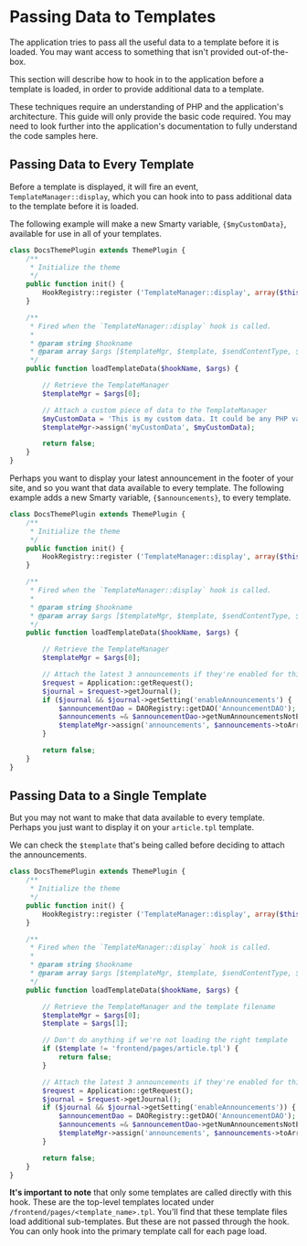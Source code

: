 # Passing Data to Templates
The application tries to pass all the useful data to a template before it is loaded. You may want access to something that isn't provided out-of-the-box.

This section will describe how to hook in to the application before a template is loaded, in order to provide additional data to a template.

These techniques require an understanding of PHP and the application's architecture. This guide will only provide the basic code required. You may need to look further into the application's documentation to fully understand the code samples here.

## Passing Data to Every Template
Before a template is displayed, it will fire an event, `TemplateManager::display`, which you can hook into to pass additional data to the template before it is loaded.

The following example will make a new Smarty variable, `{$myCustomData}`, available for use in all of your templates.

```php
class DocsThemePlugin extends ThemePlugin {
	/**
	 * Initialize the theme
	 */
	public function init() {
		HookRegistry::register ('TemplateManager::display', array($this, 'loadTemplateData'));
	}

	/**
	 * Fired when the `TemplateManager::display` hook is called.
	 *
	 * @param string $hookname
	 * @param array $args [$templateMgr, $template, $sendContentType, $charset, $output]
	 */
	public function loadTemplateData($hookName, $args) {

		// Retrieve the TemplateManager
		$templateMgr = $args[0];

		// Attach a custom piece of data to the TemplateManager
		$myCustomData = 'This is my custom data. It could be any PHP variable.';
		$templateMgr->assign('myCustomData', $myCustomData);

		return false;
	}
}
```

Perhaps you want to display your latest announcement in the footer of your site, and so you want that data available to every template. The following example adds a new Smarty variable, `{$announcements}`, to every template.

```php
class DocsThemePlugin extends ThemePlugin {
	/**
	 * Initialize the theme
	 */
	public function init() {
		HookRegistry::register ('TemplateManager::display', array($this, 'loadTemplateData'));
	}

	/**
	 * Fired when the `TemplateManager::display` hook is called.
	 *
	 * @param string $hookname
	 * @param array $args [$templateMgr, $template, $sendContentType, $charset, $output]
	 */
	public function loadTemplateData($hookName, $args) {

		// Retrieve the TemplateManager
		$templateMgr = $args[0];

		// Attach the latest 3 announcements if they're enabled for this journal
		$request = Application::getRequest();
		$journal = $request->getJournal();
		if ($journal && $journal->getSetting('enableAnnouncements') {
			$announcementDao = DAORegistry::getDAO('AnnouncementDAO');
			$announcements =& $announcementDao->getNumAnnouncementsNotExpiredByAssocId(ASSOC_TYPE_JOURNAL, $journal->getId(), 3);
			$templateMgr->assign('announcements', $announcements->toArray());
		}

		return false;
	}
}
```

## Passing Data to a Single Template
But you may not want to make that data available to every template. Perhaps you just want to display it on your `article.tpl` template.

We can check the `$template` that's being called before deciding to attach the announcements.

```php
class DocsThemePlugin extends ThemePlugin {
	/**
	 * Initialize the theme
	 */
	public function init() {
		HookRegistry::register ('TemplateManager::display', array($this, 'loadTemplateData'));
	}

	/**
	 * Fired when the `TemplateManager::display` hook is called.
	 *
	 * @param string $hookname
	 * @param array $args [$templateMgr, $template, $sendContentType, $charset, $output]
	 */
	public function loadTemplateData($hookName, $args) {

		// Retrieve the TemplateManager and the template filename
		$templateMgr = $args[0];
		$template = $args[1];

		// Don't do anything if we're not loading the right template
		if ($template != 'frontend/pages/article.tpl') {
			return false;
		}

		// Attach the latest 3 announcements if they're enabled for this journal
		$request = Application::getRequest();
		$journal = $request->getJournal();
		if ($journal && $journal->getSetting('enableAnnouncements')) {
			$announcementDao = DAORegistry::getDAO('AnnouncementDAO');
			$announcements =& $announcementDao->getNumAnnouncementsNotExpiredByAssocId(ASSOC_TYPE_JOURNAL, $journal->getId(), 3);
			$templateMgr->assign('announcements', $announcements->toArray());
		}

		return false;
	}
}
```

**It's important to note** that only some templates are called directly with this hook. These are the top-level templates located under `/frontend/pages/<template_name>.tpl`. You'll find that these template files load additional sub-templates. But these are not passed through the hook. You can only hook into the primary template call for each page load.